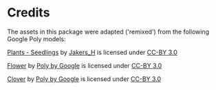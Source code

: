 # Credits

The assets in this package were adapted ('remixed') from the following Google Poly models:

[Plants - Seedlings](https://poly.google.com/view/0ASWNpT1YEP) by [Jakers_H](https://poly.google.com/user/cEFgSXNknOB) is licensed under [CC-BY 3.0](https://creativecommons.org/licenses/by/3.0/legalcode)

[Flower](https://poly.google.com/view/0V0bSIy2bRe) by [Poly by Google](https://poly.google.com/user/4aEd8rQgKu2) is licensed under [CC-BY 3.0](https://creativecommons.org/licenses/by/3.0/legalcode)

[Clover](https://poly.google.com/view/dovRIOvDqKG) by [Poly by Google](https://poly.google.com/user/4aEd8rQgKu2) is licensed under [CC-BY 3.0](https://creativecommons.org/licenses/by/3.0/legalcode)